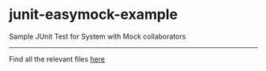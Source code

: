 # junit-easymock-example

Sample JUnit Test for System with Mock collaborators
____________
Find all the relevant files [here](https://github.com/EliDll/g08_test_with_mock/tree/main/src/main/java)
